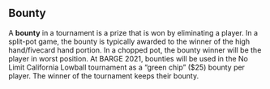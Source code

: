 Bounty
------
A **bounty** in a tournament is a prize that is won by eliminating a player. In a
split-pot game, the bounty is typically awarded to the winner of the high hand/fivecard hand portion. In a chopped pot, the bounty winner will be the player in
worst position. At BARGE 2021, bounties will be used in the No Limit California
Lowball tournament as a “green chip” ($25) bounty per player. The winner of the
tournament keeps their bounty.

